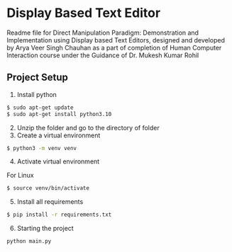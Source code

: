 # Display Based Text Editor
Readme file for Direct Manipulation Paradigm: Demonstration and Implementation using Display based Text Editors, designed and developed by Arya Veer Singh Chauhan as a part of completion of Human Computer Interaction course under the Guidance of Dr. Mukesh Kumar Rohil
## Project Setup

1. Install python

``` bash
$ sudo apt-get update
$ sudo apt-get install python3.10
```
2. Unzip the folder and go to the directory of folder
3. Create a virtual environment

``` bash
$ python3 -m venv venv
```
4. Activate virtual environment

For Linux
``` bash
$ source venv/bin/activate
```

5. Install all requirements
``` bash
$ pip install -r requirements.txt
```
6. Starting the project
```bash
python main.py
```
